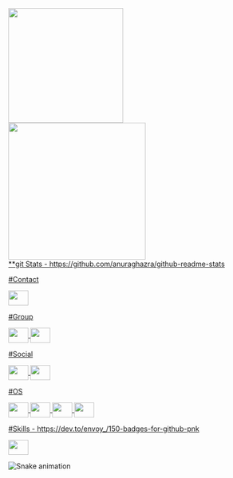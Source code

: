 <div>
  <a href="https://github.com/{yourRepoName}">
  <img height="230em" src="https://github-readme-stats.vercel.app/api?username=stcritcal&show_icons=true&theme=midnight-purple&include_all_comits=true&count_private=true"/>
  <img height="275em" src="https://github-readme-stats.vercel.app/api/top-langs/?username=stcritcal&layout=compact&langs_count=16&theme=midnight-purple"/>
</div>
**git Stats - https://github.com/anuraghazra/github-readme-stats

#Contact
<div style="display: inline_block">
  <img align="center" alt="" height="30" width="40" src="https://img.shields.io/badge/Gmail-D14836?style=for-the-badge&logo=gmail&logoColor=white"/>
</div>

#Group
<div style="display: inline_block">
  <img align="center" alt="" height="30" width="40" src="https://img.shields.io/badge/Discord-7289DA?style=for-the-badge&logo=discord&logoColor=white"/>
  <img align="center" alt="" height="30" width="40" src="https://img.shields.io/badge/Slack-4A154B?style=for-the-badge&logo=slack&logoColor=white"/>
</div>

#Social
<div style="display: inline_block">
  <img align="center" alt="" height="30" width="40" src="https://img.shields.io/badge/Instagram-E4405F?style=for-the-badge&logo=instagram&logoColor=white"/>
  <img align="center" alt="" height="30" width="40" src="https://img.shields.io/badge/LinkedIn-0077B5?style=for-the-badge&logo=linkedin&logoColor=white"/>
</div>

#OS
<div style="display: inline_block">
  <img align="center" alt="" height="30" width="40" src="https://img.shields.io/badge/Android-3DDC84?style=for-the-badge&logo=android&logoColor=white"/>
  <img align="center" alt="" height="30" width="40" src="https://img.shields.io/badge/iOS-000000?style=for-the-badge&logo=ios&logoColor=white"/>
  <img align="center" alt="" height="30" width="40" src="https://img.shields.io/badge/Windows-0078D6?style=for-the-badge&logo=windows&logoColor=white"/>
  <img align="center" alt="" height="30" width="40" src="https://img.shields.io/badge/Ubuntu-E95420?style=for-the-badge&logo=ubuntu&logoColor=white"/>
</div>

#Skills - https://dev.to/envoy_/150-badges-for-github-pnk
<div style="display: inline_block">
  <img align="center" alt="" height="30" width="40" src="{url}"/>
</div>
  
![Snake animation](https://github.com/stcritcal/stcritcal/blob/output/github-contribution-grid-snake.svg)
